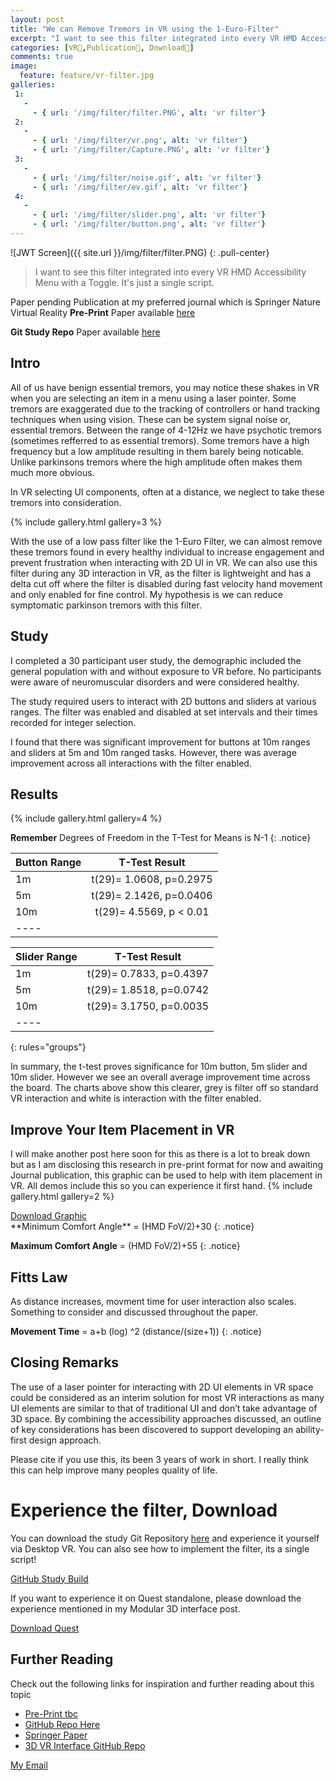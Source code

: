 ```yaml
---
layout: post
title: "We can Remove Tremors in VR using the 1-Euro-Filter"
excerpt: "I want to see this filter integrated into every VR HMD Accessibility Menu with a Toggle. It’s just a single script.. One core component discovered during my PhD for the best part of 3 years. Review process is killing me so have decided to share the science now and wait on journal publication. We CAN remove tremors in VR. I want every VR system to have this as an option in Meta / Valve / Pico Accessibility Settings."
categories: [VR🥽,Publication📕, Download🔻]
comments: true
image:
  feature: feature/vr-filter.jpg
galleries:
 1:
   -
     - { url: '/img/filter/filter.PNG', alt: 'vr filter'}
 2:
   -
     - { url: '/img/filter/vr.png', alt: 'vr filter'}
     - { url: '/img/filter/Capture.PNG', alt: 'vr filter'}     
 3:
   -
     - { url: '/img/filter/noise.gif', alt: 'vr filter'}
     - { url: '/img/filter/ev.gif', alt: 'vr filter'}
 4:
   -
     - { url: '/img/filter/slider.png', alt: 'vr filter'}
     - { url: '/img/filter/button.png', alt: 'vr filter'}
---
```


![JWT Screen]({{ site.url }}/img/filter/filter.PNG)
{: .pull-center}
> I want to see this filter integrated into every VR HMD Accessibility Menu with a Toggle. It's just a single script.

Paper pending Publication at my preferred journal which is Springer Nature Virtual Reality
**Pre-Print** Paper available [here](https://arxiv.org/abs/2405.07335)          

**Git Study Repo** Paper available [here](https://github.com/corriedotdev/vr-tremor-reduction)      

## Intro
All of us have benign essential tremors, you may notice these shakes in VR when you are selecting an item in a menu using a laser pointer. Some tremors are exaggerated due to the tracking of controllers or hand tracking techniques when using vision. These can be system signal noise or, essential tremors. Between the range of 4-12Hz we have psychotic tremors (sometimes refferred to as essential tremors). Some tremors have a high frequency but a low amplitude resulting in them barely being noticable. Unlike parkinsons tremors where the high amplitude often makes them much more obvious. 

In VR selecting UI components, often at a distance, we neglect to take these tremors into consideration. 

{% include gallery.html  gallery=3 %}


With the use of a low pass filter like the 1-Euro Filter, we can almost remove these tremors found in every healthy individual to increase engagement and prevent frustration when interacting with 2D UI in VR. We can also use this filter during any 3D interaction in VR, as the filter is lightweight and has a delta cut off where the filter is disabled during fast velocity hand movement and only enabled for fine control. My hypothesis is we can reduce symptomatic parkinson tremors with this filter.


## Study

I completed a 30 participant user study, the demographic included the general population with and without exposure to VR before. No participants were aware of neuromuscular disorders and were considered healthy. 

The study required users to interact with 2D buttons and sliders at various ranges. The filter was enabled and disabled at set intervals and their times recorded for integer selection. 

I found that there was significant improvement for buttons at 10m ranges and sliders at 5m and 10m ranged tasks. However, there was average improvement across all interactions with the filter enabled. 

## Results
{% include gallery.html  gallery=4 %}

**Remember** Degrees of Freedom in the T-Test for Means is N-1 
{: .notice}


| Button Range | T-Test Result| 
|:--------|:-------:|
| 1m   | t(29)= 1.0608, p=0.2975  | 
| 5m   | t(29)= 2.1426, p=0.0406  | 
| 10m  | t(29)= 4.5569, p < 0.01  | 
|----


| Slider Range |T-Test Result| 
|:--------|:-------:|
| 1m   | t(29)= 0.7833, p=0.4397  | 
| 5m   | t(29)= 1.8518, p=0.0742  | 
| 10m  | t(29)= 3.1750, p=0.0035  | 
|----

{: rules="groups"}

In summary, the t-test proves significance for 10m button, 5m slider and 10m slider. However we see an overall average improvement time across the board. The charts above show this clearer, grey is filter off so standard VR interaction and white is interaction with the filter enabled.

## Improve Your Item Placement in VR
I will make another post here soon for this as there is a lot to break down but as I am disclosing this research in pre-print format for now and awaiting Journal publication, this graphic can be used to help with item placement in VR. All demos include this so you can experience it first hand.
{% include gallery.html  gallery=2 %}
<div markdown="0"><a href="https://corrie.dev/img/filter/vr.png" class="btn btn-success" download >Download Graphic</a></div>
**Minimum Comfort Angle** = (HMD FoV/2)+30 
{: .notice}

**Maximum Comfort Angle** = (HMD FoV/2)+55 
{: .notice}

## Fitts Law
As distance increases, movment time for user interaction also scales. Something to consider and discussed throughout the paper.

**Movement Time** = a+b (log) ^2  (distance/(size+1))
{: .notice}

## Closing Remarks
The use of a laser pointer for interacting with 2D UI elements in VR space could be considered as an interim solution for most VR interactions as many UI elements are similar to that of traditional UI and don’t take advantage of 3D space. By combining the accessibility approaches discussed, an outline of key considerations has been discovered to support developing an ability-first design approach.

Please cite if you use this, its been 3 years of work in short. I really think this can help improve many peoples quality of life. 


# Experience the filter, Download 
You can download the study Git Repository [here](https://github.com/corriedotdev/vr-tremor-reduction) and experience it yourself via Desktop VR. You can also see how to implement the filter, its a single script!

<div markdown="0"><a href="https://github.com/corriedotdev/vr-tremor-reduction/releases/tag/vr" class="btn btn-info" download >GitHub Study Build</a></div>

If you want to experience it on Quest standalone, please download the experience mentioned in my Modular 3D interface post. 
<div markdown="0"><a href="https://drive.google.com/file/d/1a3d-kjpbjUMr74AmUbnhwgbjU7NUtXv4/view?usp=sharing" class="btn btn-success" download >Download Quest</a></div>

## Further Reading
Check out the following links for inspiration and further reading about this topic
* [Pre-Print tbc]()
* [GitHub Repo Here](https://github.com/corriedotdev/vr-tremor-reduction)
* [Springer Paper](https://link.springer.com/chapter/10.1007/978-3-031-35634-6_2)
* [3D VR Interface GitHub Repo](https://github.com/corriedotdev/vr-modular-3d-gui)


<a href="#" id="emailclick" onclick="replace_email()">My Email</a>

<!-- SCRIPTS HERE -->
<script>
var email;

function add_mailto() {
  const elem = document.getElementById("emailclick");
  elem.href = `mailto:${email}`;
}

function replace_email() {
  // spam prevention
  const domain = "cjgstudio.com";
  const name = [16, 28, 1, 1, 26, 22];
  const xor_with = 115;
  let constructed = "";
  name.forEach(function(i) {
    constructed += String.fromCharCode(i ^ xor_with);
  })
  email = `${constructed}@${domain}`;
  const elem = document.getElementById("emailclick");
  elem.text = email;

  window.setTimeout(add_mailto, 100);
}
</script>